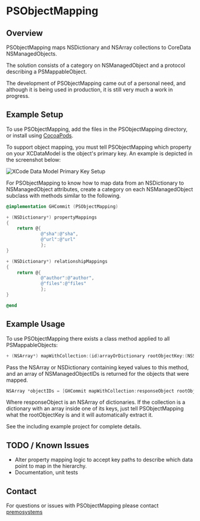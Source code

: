 # PSObjectMapping


## Overview

PSObjectMapping maps NSDictionary and NSArray collections to CoreData NSManagedObjects.

The solution consists of a category on NSManagedObject and a protocol describing a PSMappableObject.

The development of PSObjectMapping came out of a personal need, and although it is being used in production, it is still very much a work in progress.

## Example Setup

To use PSObjectMapping, add the files in the PSObjectMapping directory, or install using [CocoaPods](http://cocoapods.org/).

To support object mapping, you must tell PSObjectMapping which property on your XCDataModel is the object's primary key. An example is depicted in the screenshot below:

![XCode Data Model Primary Key Setup](https://raw.github.com/premosystems/PSObjectMapping/gh-pages/xcdatamodel-primary-key-screenshot.png)

For PSObjectMapping to know how to map data from an NSDictionary to NSManagedObject attributes, create a category on each NSManagedObject subclass with methods similar to the following.

```objective-c
@implementation GHCommit (PSObjectMapping)

+ (NSDictionary*) propertyMappings
{
    return @{
             @"sha":@"sha",
             @"url":@"url"
             };
}

+ (NSDictionary*) relationshipMappings
{
    return @{
             @"author":@"author",
             @"files":@"files"
             };
}

@end
```

## Example Usage

To use PSObjectMapping there exists a class method applied to all PSMappableObjects:

```objective-c
+ (NSArray*) mapWithCollection:(id)arrayOrDictionary rootObjectKey:(NSString*)rootObjectKey customObjectMappingBlock:(void (^)(NSDictionary *keyedValues, id object))customObjectMappingBlock mapRelationships:(BOOL)mapRelationships;
```

Pass the NSArray or NSDictionary containing keyed values to this method, and an array of NSManagedObjectIDs is returned for the objects that were mapped.

```objective-c
NSArray *objectIDs = [GHCommit mapWithCollection:responseObject rootObjectKey:nil customObjectMappingBlock:nil mapRelationships:YES];
```

Where responseObject is an NSArray of dictionaries. If the collection is a dictionary with an array inside one of its keys, just tell PSObjectMapping what the rootObjectKey is and it will automatically extract it.

See the including example project for complete details.

## TODO / Known Issues

* Alter property mapping logic to accept key paths to describe which data point to map in the hierarchy.
* Documentation, unit tests

## Contact

For questions or issues with PSObjectMapping please contact [premosystems](https://github.com/premosystems)


